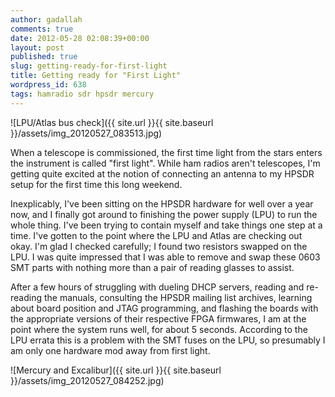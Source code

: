 ```yaml
---
author: gadallah
comments: true
date: 2012-05-28 02:08:39+00:00
layout: post
published: true
slug: getting-ready-for-first-light
title: Getting ready for "First Light"
wordpress_id: 638
tags: hamradio sdr hpsdr mercury
---
```


![LPU/Atlas bus check]({{ site.url }}{{ site.baseurl }}/assets/img_20120527_083513.jpg)

When a telescope is commissioned, the first time light from the stars
enters the instrument is called "first light". While ham radios aren't
telescopes, I'm getting quite excited at the notion of connecting an
antenna to my HPSDR setup for the first time this long weekend.

Inexplicably, I've been sitting on the HPSDR hardware for well over a
year now, and I finally got around to finishing the power supply (LPU)
to run the whole thing. I've been trying to contain myself and take
things one step at a time. I've gotten to the point where the LPU and
Atlas are checking out okay. I'm glad I checked carefully; I found two
resistors swapped on the LPU. I was quite impressed that I was able to
remove and swap these 0603 SMT parts with nothing more than a pair of
reading glasses to assist.

After a few hours of struggling with dueling DHCP servers, reading and
re-reading the manuals, consulting the HPSDR mailing list archives,
learning about board position and JTAG programming, and flashing the
boards with the appropriate versions of their respective FPGA
firmwares, I am at the point where the system runs well, for about 5
seconds. According to the LPU errata this is a problem with the SMT
fuses on the LPU, so presumably I am only one hardware mod away from
first light.

![Mercury and Excalibur]({{ site.url }}{{ site.baseurl }}/assets/img_20120527_084252.jpg)
